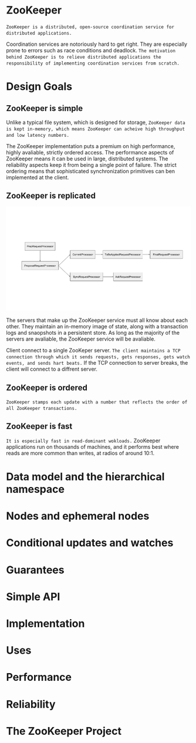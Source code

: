 
# ZooKeeper

`ZooKeeper is a distributed, open-source coordination service for distributed applications.`

Coordination services are notoriously hard to get right. They are especially prone to errors such as race conditions and deadlock. `The motivation behind ZooKeeper is to relieve distributed applications the responsibility of implementing coordination services from scratch.`

# Design Goals

## ZooKeeper is simple

Unlike a typical file system, which is designed for storage, `ZooKeeper data is kept in-memory, which means ZooKeeper can acheive high throughput and low latency numbers.`

The ZooKeeper implementation puts a premium on high performance, highly avaliable, strictly ordered access. The performance aspects of ZooKeeper means it can be used in large, distributed systems. The reliability aspects keep it from being a single point of failure. The strict ordering means that sophisticated synchronization primitives can ben implemented at the client.

## ZooKeeper is replicated

![image](https://raw.githubusercontent.com/zozospider/note/master/distributed/ZooKeeper/ZooKeeper-book-ZooKeeper%E6%8A%80%E6%9C%AF%E5%86%85%E5%B9%95/71-Leader-Processing-chain.png)

The servers that make up the ZooKeeper service must all know about each other. They maintain an in-memory image of state, along with a transaction logs and snaopshots in a persistent store. As long as the majority of the servers are avaliable, the ZooKeeper service will be avaliable.

Client connect to a single ZooKeper server. `The client maintains a TCP connection through which it sends requests, gets responses, gets watch events, and sends hart beats.` If the TCP connection to server breaks, the client will connect to a diffrent server.

## ZooKeeper is ordered

`ZooKeeper stamps each update with a number that reflects the order of all ZooKeeper transactions.`

## ZooKeeper is fast

`It is especially fast in read-dominant wokloads.` ZooKeeper applications run on thousands of machines, and it performs best where reads are more common than writes, at radios of around 10:1.

# Data model and the hierarchical namespace

# Nodes and ephemeral nodes

# Conditional updates and watches

# Guarantees

# Simple API

# Implementation

# Uses

# Performance

# Reliability

# The ZooKeeper Project
